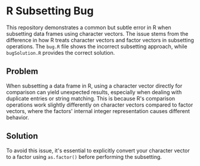 # R Subsetting Bug
This repository demonstrates a common but subtle error in R when subsetting data frames using character vectors.  The issue stems from the difference in how R treats character vectors and factor vectors in subsetting operations.  The `bug.R` file shows the incorrect subsetting approach, while `bugSolution.R` provides the correct solution.

## Problem
When subsetting a data frame in R, using a character vector directly for comparison can yield unexpected results, especially when dealing with duplicate entries or string matching. This is because R's comparison operations work slightly differently on character vectors compared to factor vectors, where the factors' internal integer representation causes different behavior. 

## Solution
To avoid this issue, it's essential to explicitly convert your character vector to a factor using `as.factor()` before performing the subsetting.
